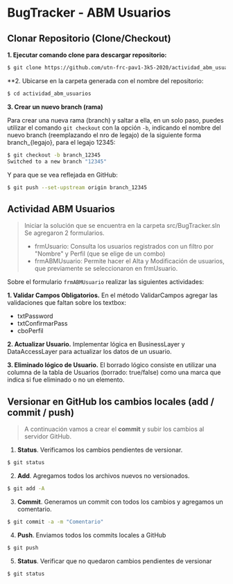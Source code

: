 
# BugTracker - ABM Usuarios


## Clonar Repositorio (Clone/Checkout)

**1. Ejecutar comando clone para descargar repositorio:** 
```sh
$ git clone https://github.com/utn-frc-pav1-3k5-2020/actividad_abm_usuarios.git
```
**2. Ubicarse en la carpeta generada con el nombre del repositorio: 

```sh
$ cd actividad_abm_usuarios
```

**3. Crear un nuevo branch (rama)**

Para crear una nueva rama (branch) y saltar a ella, en un solo paso, puedes utilizar el comando  `git checkout`  con la opción  `-b`, indicando el nombre del nuevo branch (reemplazando el nro de legajo) de la siguiente forma branch_{legajo}, para el legajo 12345:

```sh
$ git checkout -b branch_12345 
Switched to a new branch "12345"
```
Y para que se vea reflejada en GitHub:
```sh
$ git push --set-upstream origin branch_12345
```

## Actividad ABM Usuarios

> Iniciar la solución que se encuentra en la carpeta src/BugTracker.sln
Se agregaron 2 formularios. 
> - frmUsuario: Consulta los usuarios registrados con un filtro por "Nombre" y Perfil (que se elige de un combo)
> - frmABMUsuario: Permite hacer el Alta y Modificación de usuarios, que previamente se seleccionaron en frmUsuario.

Sobre el formulario `frmABMUsuario` realizar las siguientes actividades:

**1. Validar Campos Obligatorios.**
En el método ValidarCampos agregar las validaciones que faltan sobre los textbox:
* txtPassword
* txtConfirmarPass
* cboPerfil

**2. Actualizar Usuario.**
Implementar lógica en BusinessLayer y DataAccessLayer para actualizar los datos de un usuario.

**3. Eliminado lógico de Usuario.**
El borrado lógico consiste en utilizar una columna de la tabla de Usuarios (borrado: true/false) como una marca que indica si fue eliminado o no un elemento. 



## Versionar en GitHub los cambios locales (add / commit / push)

> A continuación vamos a crear el **commit** y subir los cambios al servidor GitHub.

1. **Status**. Verificamos los cambios pendientes de versionar.

```sh
$ git status
```

2. **Add**. Agregamos todos los archivos nuevos no versionados.

```sh
$ git add -A
```

3. **Commit**. Generamos un commit con todos los cambios y agregamos un comentario.

```sh
$ git commit -a -m "Comentario"
```

4. **Push**. Enviamos todos los commits locales a GitHub

```sh
$ git push
```

5. **Status**. Verificar que no quedaron cambios pendientes de versionar

```sh
$ git status
```
